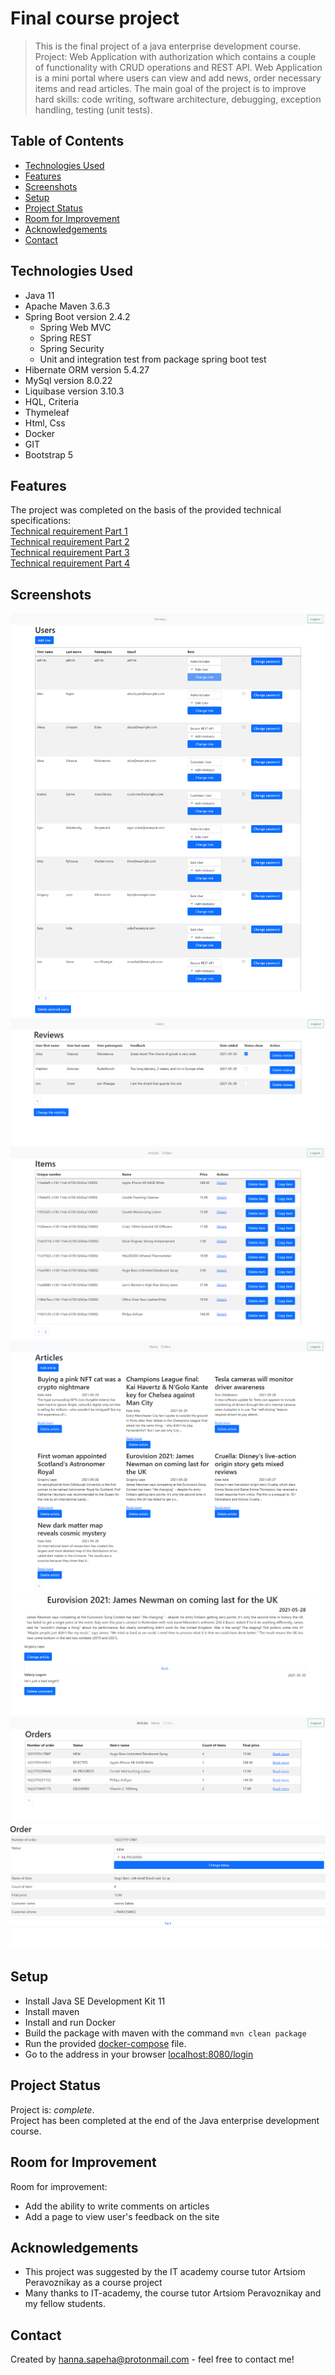 # Final course project

> This is the final project of a java enterprise development course.
> Project: Web Application with authorization which contains a couple of functionality with CRUD operations and REST API.
> Web Application is a mini portal where users can view and add news, order necessary items and read articles.
> The main goal of the project is to improve hard skills: code writing, software architecture, debugging, exception handling, testing (unit tests).


## Table of Contents

* [Technologies Used](#technologies-used)
* [Features](#features)
* [Screenshots](#screenshots)
* [Setup](#setup)
* [Project Status](#project-status)
* [Room for Improvement](#room-for-improvement)
* [Acknowledgements](#acknowledgements)
* [Contact](#contact)


## Technologies Used

- Java 11
- Apache Maven 3.6.3
- Spring Boot version 2.4.2
  - Spring Web MVC
  - Spring REST
  - Spring Security
  - Unit and integration test from package spring boot test
- Hibernate ORM version 5.4.27
- MySql version 8.0.22
- Liquibase version 3.10.3
- HQL, Criteria
- Thymeleaf
- Html, Css
- Docker
- GIT
- Bootstrap 5


## Features

The project was completed on the basis of the provided technical specifications:   
[Technical requirement Part 1](https://drive.google.com/file/d/1m2U3jTP7U_7-dGgwy0wrM0xnL0Qv3UJL/view?usp=sharing)   
[Technical requirement Part 2](https://drive.google.com/file/d/1zkA6g8y3KUCFC7zA_wO0GbW5To0AhG6_/view?usp=sharing)   
[Technical requirement Part 3](https://drive.google.com/file/d/11R7hRtuaYcbfybbuRA4LJp6840P6nXZG/view?usp=sharing)   
[Technical requirement Part 4](https://drive.google.com/file/d/1e9PlxdckWu0Mrd_M1qT-xkPCvoGJE9JQ/view?usp=sharing)

## Screenshots

![users-page](./img/users-page.png)
![reviews-page](./img/reviews-page.PNG)
![items-page](img/items-page.png)
![articles-page](img/articles-page.png)
![article-page](img/some-article.PNG)
![orders-page](img/orders-page.PNG)
![order-page](img/some-order-page.PNG)

## Setup

- Install Java SE Development Kit 11
- Install maven
- Install and run Docker
- Build the package with maven with the command `mvn clean package`
- Run the provided [docker-compose](/docker-compose.yml) file.
- Go to the address in your browser [localhost:8080/login](http://localhost:8080/login)

## Project Status

Project is: _complete_.  
Project has been completed at the end of the Java enterprise development course.

## Room for Improvement

Room for improvement:

- Add the ability to write comments on articles
- Add a page to view user's feedback on the site

## Acknowledgements

- This project was suggested by the IT academy course tutor Artsiom Peravoznikay as a course project
- Many thanks to IT-academy, the course tutor Artsiom Peravoznikay and my fellow students.

## Contact

Created by hanna.sapeha@protonmail.com - feel free to contact me!
